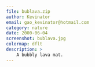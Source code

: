 ```yaml
---
file: bublava.zip
author: Kevinator
email: gao_kevinator@hotmail.com
category: nature
date: 2000-06-04
screenshot: bublava.jpg
colormap: dflt
description: >
    A bubbly lava mat.
---
```

